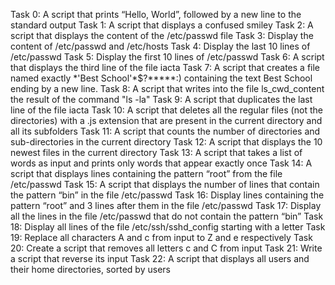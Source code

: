 Task 0:   A script that prints “Hello, World”, followed by a new line to the standard output
Task 1:   A script that displays a confused smiley
Task 2:   A script that displays the content of the /etc/passwd file
Task 3:   Display the content of /etc/passwd and /etc/hosts
Task 4:   Display the last 10 lines of /etc/passwd
Task 5:   Display the first 10 lines of /etc/passwd
Task 6:   A script that displays the third line of the file iacta
Task 7:   A script that creates a file named exactly \*\'Best School\'\*$\?\*\*\*\*\*:) containing the text Best School ending by a new line.
Task 8:   A script that writes into the file ls_cwd_content the result of the command "ls -la"
Task 9:   A script that duplicates the last line of the file iacta
Task 10:  A script that deletes all the regular files (not the directories) with a .js extension that are present in the current directory and all its subfolders
Task 11:  A script that counts the number of directories and sub-directories in the current directory
Task 12:  A script that displays the 10 newest files in the current directory
Task 13:  A script that takes a list of words as input and prints only words that appear exactly once
Task 14:  A script that displays lines containing the pattern “root” from the file /etc/passwd
Task 15:  A script that displays the number of lines that contain the pattern “bin” in the file /etc/passwd
Task 16:  Display lines containing the pattern “root” and 3 lines after them in the file /etc/passwd
Task 17:  Display all the lines in the file /etc/passwd that do not contain the pattern “bin”
Task 18:  Display all lines of the file /etc/ssh/sshd_config starting with a letter
Task 19:  Replace all characters A and c from input to Z and e respectively
Task 20:  Create a script that removes all letters c and C from input
Task 21:  Write a script that reverse its input
Task 22:  A script that displays all users and their home directories, sorted by users

